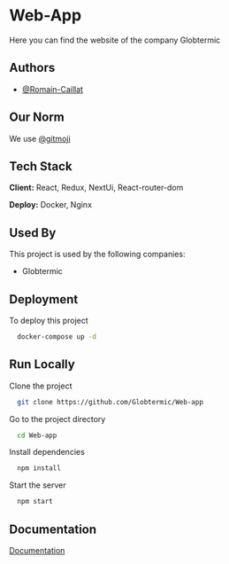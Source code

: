 
# Web-App

Here you can find the website of the company Globtermic


## Authors

- [@Romain-Caillat](https://www.github.com/Romain-Caillat)


## Our Norm

We use [@gitmoji](https://gitmoji.dev/)

## Tech Stack

**Client:** React, Redux, NextUi, React-router-dom

**Deploy:** Docker, Nginx


## Used By

This project is used by the following companies:

- Globtermic


## Deployment

To deploy this project

```bash
  docker-compose up -d
```


## Run Locally

Clone the project

```bash
  git clone https://github.com/Globtermic/Web-app
```

Go to the project directory

```bash
  cd Web-app
```

Install dependencies

```bash
  npm install
```

Start the server

```bash
  npm start
```


## Documentation

[Documentation](https://linktodocumentation)

